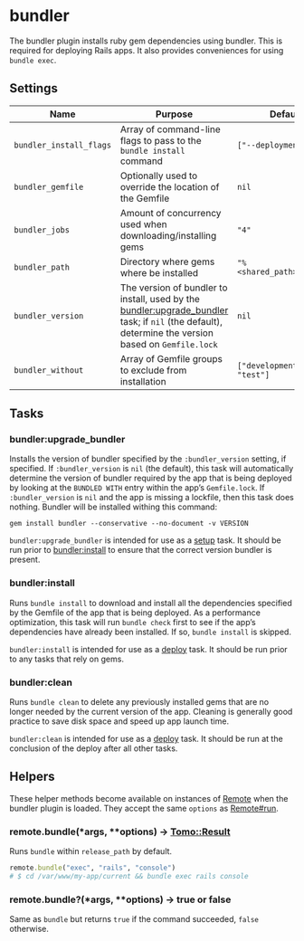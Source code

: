 # bundler

The bundler plugin installs ruby gem dependencies using bundler. This is required for deploying Rails apps. It also provides conveniences for using `bundle exec`.

## Settings

| Name                    | Purpose                                                                                                                                                                       | Default                   |
| ----------------------- | ----------------------------------------------------------------------------------------------------------------------------------------------------------------------------- | ------------------------- |
| `bundler_install_flags` | Array of command-line flags to pass to the `bundle install` command                                                                                                           | `["--deployment"]`        |
| `bundler_gemfile`       | Optionally used to override the location of the Gemfile                                                                                                                       | `nil`                     |
| `bundler_jobs`          | Amount of concurrency used when downloading/installing gems                                                                                                                   | `"4"`                     |
| `bundler_path`          | Directory where gems where be installed                                                                                                                                       | `"%<shared_path>/bundle"` |
| `bundler_version`       | The version of bundler to install, used by the [bundler:upgrade_bundler](#bundlerupgrade_bundler) task; if `nil` (the default), determine the version based on `Gemfile.lock` | `nil`                     |
| `bundler_without`       | Array of Gemfile groups to exclude from installation                                                                                                                          | `["development", "test"]` |

## Tasks

### bundler:upgrade_bundler

Installs the version of bundler specified by the `:bundler_version` setting, if specified. If `:bundler_version` is `nil` (the default), this task will automatically determine the version of bundler required by the app that is being deployed by looking at the `BUNDLED WITH` entry within the app’s `Gemfile.lock`. If `:bundler_version` is `nil` and the app is missing a lockfile, then this task does nothing. Bundler will be installed withing this command:

```
gem install bundler --conservative --no-document -v VERSION
```

`bundler:upgrade_bundler` is intended for use as a [setup](../commands/setup.md) task. It should be run prior to [bundler:install](#bundlerinstall) to ensure that the correct version bundler is present.

### bundler:install

Runs `bundle install` to download and install all the dependencies specified by the Gemfile of the app that is being deployed. As a performance optimization, this task will run `bundle check` first to see if the app’s dependencies have already been installed. If so, `bundle install` is skipped.

`bundler:install` is intended for use as a [deploy](../commands/deploy.md) task. It should be run prior to any tasks that rely on gems.

### bundler:clean

Runs `bundle clean` to delete any previously installed gems that are no longer needed by the current version of the app. Cleaning is generally good practice to save disk space and speed up app launch time.

`bundler:clean` is intended for use as a [deploy](../commands/deploy.md) task. It should be run at the conclusion of the deploy after all other tasks.

## Helpers

These helper methods become available on instances of [Remote](../api/Remote.md) when the bundler plugin is loaded. They accept the same `options` as [Remote#run](../api/Remote.md#run42command-4242options-tomoresult).

### remote.bundle(\*args, \*\*options) → [Tomo::Result](../api/Result.md)

Runs `bundle` within `release_path` by default.

```ruby
remote.bundle("exec", "rails", "console")
# $ cd /var/www/my-app/current && bundle exec rails console
```

### remote.bundle?(\*args, \*\*options) → true or false

Same as `bundle` but returns `true` if the command succeeded, `false` otherwise.
